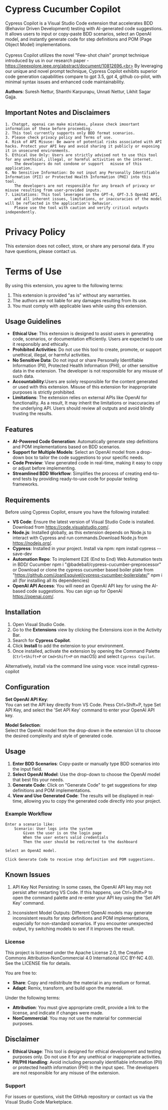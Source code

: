 # Cypress Cucumber Copilot

Cypress Copilot is a Visual Studio Code extension that accelerates BDD (Behavior Driven Development) testing with AI-generated code suggestions.<br>
It allows users to input or copy-paste BDD scenarios, select an OpenAI model, and instantly generate code for step definitions and POM (Page Object Model) implementations.
<br><br>
Cypress Copilot utilizes the novel "Few-shot chain" prompt technique introduced by us in our research paper - https://ieeexplore.ieee.org/abstract/document/10812696.<br>
By leveraging our unique and novel prompt technique, Cypress Copilot exhibits superior code generation capabilities compare to gpt 3.5, gpt 4, github co-pilot, with minimal syntax issues and enhanced code maintainability.

**Authors**: Suresh Nettur, Shanthi Karpurapu, Unnati Nettur, Likhit Sagar Gajja.

## Important Notes and Disclaimers
    1. Chatgpt, openai can make mistakes, please check imoortant information of these before proceeding.
    2. This tool currently supports only BDD format scenarios.
    3. Please check privacy policy and Terms of use.
    4. Risk of API Misuse: Be aware of potential risks associated with API hacks. Protect your API key and avoid sharing it publicly or exposing it in unsecured environments.
    5. Ethical Use Only: Users are strictly advised not to use this tool for any unethical, illegal, or harmful activities on the internet.
        The developers do not condone or support   misuse of this application.
    6. No Sensitive Information: Do not input any Personally Identifiable Information (PII) or Protected Health Information (PHI) into this tool.
        The developers are not responsible for any breach of privacy or misuse resulting from user-provided inputs.
    7. Limitations: This tool leverages on the GPT-4, GPT-3.5 OpenAI API, 
        and all inherent issues, limitations, or inaccuracies of the model will be reflected in the application's behavior. 
        Please use the tool with caution and verify critical outputs independently.

# Privacy Policy

This extension does not collect, store, or share any personal data.
If you have questions, please contact us.

# Terms of Use

By using this extension, you agree to the following terms:  
   1. This extension is provided "as is" without any warranties.
   2. The authors are not liable for any damages resulting from its use.
   3. You must comply with applicable laws while using this extension.

## Usage Guidelines

- **Ethical Use**: This extension is designed to assist users in generating code, scenarios, or documentation efficiently. Users are expected to use it responsibly and ethically.
- **Prohibited Activities**: Do not use this tool to create, promote, or support unethical, illegal, or harmful activities.
- **No Sensitive Data**: Do not input or share Personally Identifiable Information (PII), Protected Health Information (PHI), or other sensitive data in the extension. The developer is not responsible for any misuse of such data.
- **Accountability**:Users are solely responsible for the content generated or used with this extension. Misuse of this extension for inappropriate purposes is strictly prohibited.
- **Limitations**: The extension relies on external APIs like OpenAI for functionality. As a result, It may inherit the limitations or inaccuracies of the underlying API. Users should review all outputs and avoid blindly trusting the results.

## Features

- **AI-Powered Code Generation**: Automatically generate step definitions and POM implementations based on BDD scenarios.
- **Support for Multiple Models**: Select an OpenAI model from a drop-down box to tailor the code suggestions to your specific needs.
- **Code Preview**: View generated code in real-time, making it easy to copy or adjust before implementing.
- **Streamlined BDD Workflow**: Simplifies the process of creating end-to-end tests by providing ready-to-use code for popular testing frameworks.

## Requirements

Before using Cypress Copilot, ensure you have the following installed:

- **VS Code**: Ensure the latest version of Visual Studio Code is installed. Download from https://code.visualstudio.com/.
- **Node.js**: Installed globally, as this extension depends on Node.js to interact with Cypress and run commands.Download Node.js from https://nodejs.org/.
- **Cypress**: Installed in your project. Install via npm:
    npm install cypress --save-dev
- **Automation Repo**: To implement E2E (End to End) Web Automation tests in BDD/ Cucumber
    npm i "@badeball/cypress-cucumber-preprocessor"
    or
    Download or clone the cypress cucumber based boiler plate from "https://github.com/JoanEsquivel/cypress-cucumber-boilerplate/" 
    npm i all (for installing all its dependencies)
- **OpenAI API Access**: You will need an OpenAI API key for using the AI-based code suggestions.
    You can sign up for OpenAI https://openai.com/.


## Installation

1. Open Visual Studio Code.
2. Go to the **Extensions** view by clicking the Extensions icon in the Activity Bar.
3. Search for **Cypress Copilot**.
4. Click **Install** to add the extension to your environment.
5. Once installed, activate the extension by opening the Command Palette (`Ctrl+Shift+P` or `Cmd+Shift+P` on macOS) and select `Cypress Copilot`.

Alternatively, install via the command line using vsce:
    vsce install cypress-copilot

## Configuration

**Set OpenAI API Key**:  
    You can set the API key directly from VS Code.
    Press Ctrl+Shift+P, type Set API Key, and select the 'Set API Key' command to enter your OpenAI API key.

**Model Selection**:  
    Select the OpenAI model from the drop-down in the extension UI to choose the desired complexity and style of generated code.

## Usage
1. **Enter BDD Scenarios**: Copy-paste or manually type BDD scenarios into the input field.
2. **Select OpenAI Model**: Use the drop-down to choose the OpenAI model that best fits your needs.
3. **Generate Code**: Click on "Generate Code" to get suggestions for step definitions and POM implementations.
4. **View and Use Generated Code**: The results will be displayed in real-time, allowing you to copy the generated code directly into your project.

### Example Workflow

    Enter a scenario like:
        Scenario: User logs into the system
            Given the user is on the login page
            When the user enters valid credentials
            Then the user should be redirected to the dashboard

    Select an OpenAI model.

    Click Generate Code to receive step definition and POM suggestions.

## Known Issues
   1. API Key Not Persisting: In some cases, the OpenAI API key may not persist after restarting VS Code.
        If this happens, use Ctrl+Shift+P to open the command palette and re-enter your API key using the 'Set API Key' command.

   2. Inconsistent Model Outputs: Different OpenAI models may generate inconsistent results for step definitions and POM implementations, especially for non-standard scenarios.
        If you encounter unexpected output, try switching models to see if it improves the result.

### License

This project is licensed under the Apache License 2.0, the Creative Commons Attribution-NonCommercial 4.0 International (CC BY-NC 4.0).  
See the LICENSE file for details.

You are free to:
- **Share**: Copy and redistribute the material in any medium or format.
- **Adapt**: Remix, transform, and build upon the material.

Under the following terms:
- **Attribution**: You must give appropriate credit, provide a link to the license, and indicate if changes were made.
- **NonCommercial**: You may not use the material for commercial purposes.

## Disclaimer
- **Ethical Usage**: This tool is designed for ethical development and testing purposes only. Do not use it for any unethical or inappropriate activities.
- **PII/PHI Handling**: Avoid including personally identifiable information (PII) or protected health information (PHI) in the input spec. The developers are not responsible for any misuse of the extension.

### Support

For issues or questions, visit the GitHub repository or contact us via the Visual Studio Code Marketplace.
